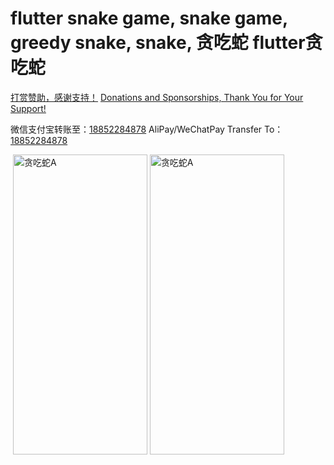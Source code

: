 # flutter snake game, snake game, greedy snake, snake, 贪吃蛇 flutter贪吃蛇
[打赏赞助，感谢支持！](https://pic.imgdb.cn/item/6406f072f144a010071a646b.png)
[Donations and Sponsorships, Thank You for Your Support!](https://pic.imgdb.cn/item/6406f072f144a010071a646b.png)

微信支付宝转账至：[18852284878]()
AliPay/WeChatPay Transfer To：[18852284878]()

![]()
<img src="./picture/snake-a.webp" alt="贪吃蛇A" width="215" height="480">
<img src="./picture/snake-a.webp" alt="贪吃蛇A" width="215" height="480">
